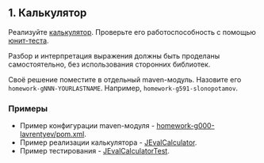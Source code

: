 ## 1. Калькулятор

Реализуйте [калькулятор](../homework-base/src/main/java/ru/mipt/java2017/homework/base/task1/Calculator.java).
Проверьте его работоспособность с помощью [юнит-теста](../homework-tests/src/main/java/ru/mipt/java2017/homework/tests/task1/AbstractCalculatorTest.java).

Разбор и интерпретация выражения должны быть проделаны самостоятельно, без использования сторонних библиотек.

Своё решение поместите в отдельный maven-модуль. Назовите его `homework-gNNN-YOURLASTNAME`. Например, `homework-g591-slonopotamov`.

### Примеры

* Пример конфигурации maven-модуля - [homework-g000-lavrentyev/pom.xml](../homework-g000-lavrentyev/pom.xml).
* Пример реализации калькулятора - [JEvalCalculator](../homework-g000-lavrentyev/src/main/java/ru/mipt/java2017/homework/g000/lavrentyev/task1/JEvalCalculator.java).
* Пример тестирования - [JEvalCalculatorTest](../homework-g000-lavrentyev/src/test/java/ru/mipt/java2017/homework/g000/lavrentyev/task1/JEvalCalculatorTest.java).
